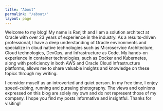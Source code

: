 ```yaml
---
title: "About"
permalink: "/about/"
layout: page
---
```


Welcome to my blog! My name is Ranjith and I am a solution architect at Oracle with over 23 years of experience in the industry. As a results-driven professional, I have a deep understanding of Oracle environments and specialize in cloud native technologies such as Microservice Architecture, Cloud technologies, DevOps, and Infrastructure as Code. My hands-on experience in container technologies, such as Docker and Kubernetes, along with proficiency in both AWS and Oracle Cloud Infrastructure platforms, allows me to share valuable insights and knowledge on these topics through my writing.

I consider myself as an introverted and quiet person. In my free time, I enjoy speed-cubing, running and pursuing photography. The views and opinions expressed on this blog are solely my own and do not represent those of my company. I hope you find my posts informative and insightful. Thanks for visiting!
